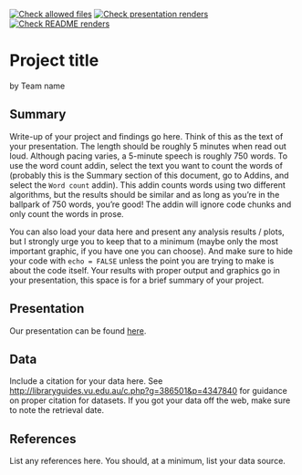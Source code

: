 [![Check allowed files](https://github.com/ids-s1-20/project-team_404/workflows/Check%20allowed%20files/badge.svg)](https://github.com/ids-s1-20/project-team_404/actions?query=workflow:%22Check%20allowed%20files%22) [![Check presentation renders](https://github.com/ids-s1-20/project-team_404/workflows/Check%20presentation%20renders/badge.svg)](https://github.com/ids-s1-20/project-team_404/actions?query=workflow:%22Check%20presentation%20renders%22) [![Check README renders](https://github.com/ids-s1-20/project-team_404/workflows/Check%20README%20renders/badge.svg)](https://github.com/ids-s1-20/project-team_404/actions?query=workflow:%22Check%20README%20renders%22)


Project title
================
by Team name

## Summary

Write-up of your project and findings go here. Think of this as the text
of your presentation. The length should be roughly 5 minutes when read
out loud. Although pacing varies, a 5-minute speech is roughly 750
words. To use the word count addin, select the text you want to count
the words of (probably this is the Summary section of this document, go
to Addins, and select the `Word count` addin). This addin counts words
using two different algorithms, but the results should be similar and as
long as you’re in the ballpark of 750 words, you’re good! The addin will
ignore code chunks and only count the words in prose.

You can also load your data here and present any analysis results /
plots, but I strongly urge you to keep that to a minimum (maybe only the
most important graphic, if you have one you can choose). And make sure
to hide your code with `echo = FALSE` unless the point you are trying to
make is about the code itself. Your results with proper output and
graphics go in your presentation, this space is for a brief summary of
your project.

## Presentation

Our presentation can be found [here](presentation/presentation.html).

## Data

Include a citation for your data here. See
<http://libraryguides.vu.edu.au/c.php?g=386501&p=4347840> for guidance
on proper citation for datasets. If you got your data off the web, make
sure to note the retrieval date.

## References

List any references here. You should, at a minimum, list your data
source.
